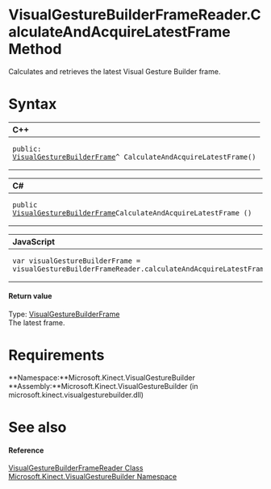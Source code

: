 VisualGestureBuilderFrameReader.CalculateAndAcquireLatestFrame Method  
=====================================================================  

Calculates and retrieves the latest Visual Gesture Builder frame. <span id="syntaxSection"></span>

Syntax  
======  

<table>
<colgroup>
<col width="100%" />
</colgroup>
<thead>
<tr class="header">
<th align="left">C++</th>
</tr>
</thead>
<tbody>
<tr class="odd">
<td align="left"><pre><code>public:  
<a href="../../VisualGestureBuilderFrame.md">VisualGestureBuilderFrame</a>^ CalculateAndAcquireLatestFrame()</code></pre></td>
</tr>
</tbody>
</table>

<table>
<colgroup>
<col width="100%" />
</colgroup>
<thead>
<tr class="header">
<th align="left">C#</th>
</tr>
</thead>
<tbody>
<tr class="odd">
<td align="left"><pre><code>public <a href="../../VisualGestureBuilderFrame.md">VisualGestureBuilderFrame</a>CalculateAndAcquireLatestFrame ()</code></pre></td>
</tr>
</tbody>
</table>

<table>
<colgroup>
<col width="100%" />
</colgroup>
<thead>
<tr class="header">
<th align="left">JavaScript</th>
</tr>
</thead>
<tbody>
<tr class="odd">
<td align="left"><pre><code>var visualGestureBuilderFrame = visualGestureBuilderFrameReader.calculateAndAcquireLatestFrame();</code></pre></td>
</tr>
</tbody>
</table>

<span id="ID4EP"></span>
#### Return value  

Type: [VisualGestureBuilderFrame](../../VisualGestureBuilderFrame.md)  
The latest frame.  

<span id="requirements"></span>

Requirements  
============  

**Namespace:**Microsoft.Kinect.VisualGestureBuilder  
**Assembly:**Microsoft.Kinect.VisualGestureBuilder (in microsoft.kinect.visualgesturebuilder.dll)  

<span id="ID4E1"></span>

See also  
========  

<span id="ID4E3"></span>
#### Reference  

[VisualGestureBuilderFrameReader Class](../../VisualGestureBuilderFram.md)  
 [Microsoft.Kinect.VisualGestureBuilder Namespace](../../../Kinect.VisualGestureBuil.md)  



<!--Please do not edit the data in the comment block below.-->
<!--
TOCTitle : CalculateAndAcquireLatestFrame Method
RLTitle : VisualGestureBuilderFrameReader.CalculateAndAcquireLatestFrame Method
KeywordK : CalculateAndAcquireLatestFrame method
KeywordK : VisualGestureBuilderFrameReader.CalculateAndAcquireLatestFrame method
KeywordF : Microsoft.Kinect.VisualGestureBuilder.VisualGestureBuilderFrameReader.CalculateAndAcquireLatestFrame
KeywordF : VisualGestureBuilderFrameReader.CalculateAndAcquireLatestFrame
KeywordF : CalculateAndAcquireLatestFrame
KeywordF : Microsoft.Kinect.VisualGestureBuilder.VisualGestureBuilderFrameReader.CalculateAndAcquireLatestFrame
KeywordA : M:Microsoft.Kinect.VisualGestureBuilder.VisualGestureBuilderFrameReader.CalculateAndAcquireLatestFrame
AssetID : M:Microsoft.Kinect.VisualGestureBuilder.VisualGestureBuilderFrameReader.CalculateAndAcquireLatestFrame
Locale : en-us
CommunityContent : 1
APIType : Managed
APILocation : microsoft.kinect.visualgesturebuilder.dll
APIName : Microsoft.Kinect.VisualGestureBuilder.VisualGestureBuilderFrameReader.CalculateAndAcquireLatestFrame
TargetOS : Windows
TopicType : kbSyntax
DevLang : VB
DevLang : CSharp
DevLang : JavaScript
DevLang : C++
DocSet : K4Wv2
ProjType : K4Wv2Proj
Technology : Kinect for Windows
Product : Kinect for Windows SDK v2
productversion : 20
-->
